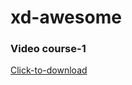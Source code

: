 # xd-awesome

### Video course-1
[Click-to-download](https://drive.google.com/file/d/1ic5jIxSff3UP1xvebB7UUtq2nawoaPUk/view?usp=sharing)

